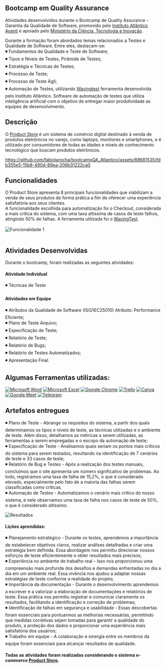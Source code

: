 ## Bootcamp em Quality Assurance 
Atividades desenvolvidos durante o Bootcamp de Quality Assurance - Garantia da Qualidade de Software, promovido pelo [Instituto Atlântico Avanti](https://www.linkedin.com/company/instituto-atlantico/) e apoiado pelo [Ministério da Ciência, Tecnologia e Inovação](https://www.linkedin.com/company/mcti/). <br>

Durante a formação foram abordados temas relacionados a Testes e Qualidade de Software. Entre eles, destacam-se:<br>
    ◾  Fundamentos de Qualidade e Teste de Software;<br>
    ◾  Tipos e Níveis de Testes, Pirâmide de Testes;<br>
    ◾  Estratégia e Técnicas de Testes;<br>
    ◾  Processo de Teste; <br>
    ◾  Processo de Teste Ágil; <br>
    ◾  Automação de Testes, utilizando [Wavingtest](https://www.wavingtest.com/) ferramenta desenvolvida pelo Instituto Atlântico. Software de automação de testes que utiliza inteligência artificial com o objetivo de entregar maior produtividade as equipes de desenvolvimento. <br>

## Descrição 
O [Product Store](https://demoblaze.com/) é um sistema de comércio digital destinado à venda de produtos eletrônicos no varejo, como laptops, monitores e smartphones, e é utilizado por consumidores de todas as idades e níveis de conhecimento tecnológico que buscam produtos eletrônicos.

https://github.com/fabiolarocha/bootcampQA_Atlantico/assets/69681535/fdb355e5-15b8-490d-89ea-206b31222ca0

## Funcionalidades
O Product Store apresenta 8 principais funcionalidades que viabilizam a venda de seus produtos de forma prática a fim de oferecer uma experiência satisfatória aos seus clientes.<br>
A funcionalidade escolhida para automatização foi o Checkout, considerada a mais crítica do sistema, com uma taxa altíssima de casos de teste falhos, atingindo 50% de falhas.
A ferramenta utilizada foi o [WavingTest](https://www.wavingtest.com/).<br><br>
![Funcionalidade 1](https://github.com/fabiolarocha/bootcampQA_Atlantico/assets/69681535/2a7cb235-21d7-46f0-afd5-9455d56f76a9) <br><br>

## Atividades Desenvolvidas
Durante o bootcamp, foram realizadas as seguintes atividades:

#### Atividade Individual
◾  Técnicas de Teste

#### Atividades em Equipe
◾  Atributos da Qualidade de Software (ISO/IEC25010) Atributo: Performance Eficiente; <br>
◾  Plano de Teste Arquivo; <br>
◾  Especificação de Teste;<br>
◾  Relatório de Teste;<br>
◾  Relatório de Bugs;<br>
◾  Relatório de Testes Automatizados;<br>
◾  Apresentação Final.


## Algumas Ferramentas utilizadas: <br>
  [![Microsoft Word](https://img.shields.io/badge/Microsoft_Word-2B579A?style=for-the-badge&logo=microsoft-word&logoColor=white)]()      [![Microsoft Excel](https://img.shields.io/badge/Microsoft_Excel-217346?style=for-the-badge&logo=microsoft-excel&logoColor=white)]()     [![Google Chrome](https://img.shields.io/badge/Google_chrome-4285F4?style=for-the-badge&logo=Google-chrome&logoColor=white)]()     [![Trello](https://img.shields.io/badge/Trello-0052CC?style=for-the-badge&logo=trello&logoColor=white])]()     [![Canva](https://img.shields.io/badge/Canva-%2300C4CC.svg?&style=for-the-badge&logo=Canva&logoColor=white)]()    [![Google Meet](https://img.shields.io/badge/Google%20Meet-00897B?style=for-the-badge&logo=google-meet&logoColor=white)]()     [![Telegram](https://img.shields.io/badge/Telegram-2CA5E0?style=for-the-badge&logo=telegram&logoColor=white)]()<br>

## Artefatos entregues
◾  Plano de Teste - Abrange os requisitos do sistema, a partir dos quais determinamos os tipos e níveis de teste, as técnicas utilizadas e o ambiente de teste. Além disso, detalhamos as métricas a serem utilizadas, as ferramentas a serem empregadas e o escopo da automação de teste; <br>
◾ Especificação de Teste - Analisamos quais seriam os pontos mais críticos do sistema para serem testados, resultando na identificação de 7 cenários de teste e 33 casos de teste; <br>
◾  Relatório de Bug e Testes - Após a realização dos testes manuais, concluímos que o site apresenta um número significativo de problemas. Ao todo, registramos uma taxa de falha de 15,2%, o que é considerado elevado, especialmente pelo fato de a maioria das falhas serem classificadas como críticas.<br>
◾  Automação de Testes - Automatizamos o cenário mais crítico do nosso sistema, e nele observamos uma taxa de falha nos casos de teste de 50%, o que é considerado altíssimo.<br>

![Resultados](https://github.com/fabiolarocha/bootcampQA_Atlantico/assets/69681535/13fc7f77-ac84-462e-bcb8-26a0d340c1b3)


#### Lições aprendidas:
◾  Planejamento estratégico - Durante os testes, aprendemos a importância de estabelecer objetivos claros, realizar análises detalhadas e criar uma estratégia bem definida. Essa abordagem nos permitiu direcionar nossos esforços de teste eficientemente e obter resultados mais precisos;<br>
◾  Experiência no ambiente de trabalho real - Isso nos proporcionou uma compreensão mais profunda dos desafios e demandas enfrentadas no dia a dia em um ambiente real. Essa vivência nos ajudou a adaptar nossas estratégias de teste conforme a realidade do projeto;<br>
◾  Importância da documentação - Durante o desenvolvimento aprendemos a escrever e a valorizar a elaboração de documentações e relatórios de teste. Essa prática nos permitiu registrar e comunicar claramente os resultados, facilitando a identificação e correção de problemas;<br>
◾  Identificação de falhas em segurança e usabilidade - Essas descobertas foram essenciais para pontuarmos as melhorias necessárias, permitindo que medidas corretivas sejam tomadas para garantir a qualidade do produto, a proteção dos dados e proporcionar uma experiência mais satisfatória dos usuários;<br>
◾  Trabalho em equipe - A colaboração e sinergia entre os membros da equipe foram essenciais para alcançar resultados de qualidade.<br>


#### Todas as atividades foram realizadas considerando o sistema e-commerce [Product Store](https://demoblaze.com/).
